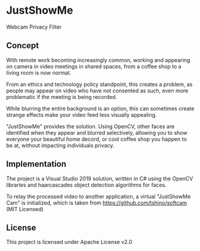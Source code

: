 # JustShowMe
Webcam Privacy Filter

## Concept
With remote work becoming increasingly common, working and appearing on camera in video meetings in shared spaces, from a coffee shop to a living room is now normal.

From an ethics and technology policy standpoint, this creates a problem, as people may appear on video who have not consented as such, even more problematic if the meeting is being recorded.

While blurring the entire background is an option, this can sometimes create strange effects make your video feed less visually appealing.

"JustShowMe" provides the solution. Using OpenCV, other faces are identified when they appear and blurred selectively, allowing you to show everyone your beautiful home decord, or cool coffee shop you happen to be at, without impacting individuals privacy.

## Implementation

The project is a Visual Studio 2019 solution, written in C# using the OpenCV libraries and haarcascades object detection algorithms for faces.

To relay the processed video to another application, a virtual "JustShowMe Cam" is initialized, which is taken from https://github.com/tshino/softcam (MIT Licensed)

## License

This project is licensed under Apache License v2.0
